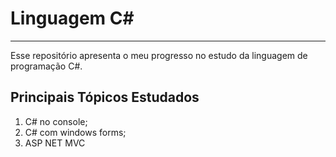 # Linguagem C#
***

Esse repositório apresenta o meu progresso no estudo da linguagem de programação C#.

## Principais Tópicos Estudados

1. C# no console;
2. C# com windows forms;
3. ASP NET MVC
